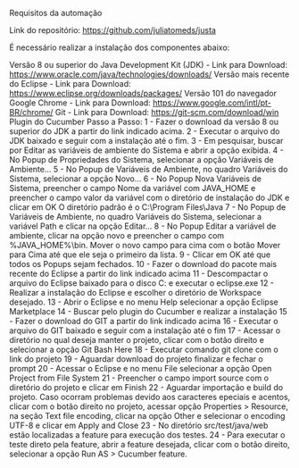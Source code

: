 Requisitos da automação

Link do repositório: https://github.com/juliatomeds/justa

É necessário realizar a instalação dos componentes abaixo:

Versão 8 ou superior do Java Development Kit (JDK) - Link para Download: https://www.oracle.com/java/technologies/downloads/
Versão mais recente do Eclipse - Link para Download: https://www.eclipse.org/downloads/packages/
Versão 101 do navegador Google Chrome - Link para Download: https://www.google.com/intl/pt-BR/chrome/
Git - Link para Download: https://git-scm.com/download/win
Plugin do Cucumber
Passo a Passo: 
1 - Fazer o download da versão 8 ou superior do JDK a partir do link indicado acima. 
2 - Executar o arquivo do JDK baixado e seguir com a instalação até o fim. 
3 - Em pesquisar, buscar por Editar as variáveis de ambiente do Sistema e abrir a opção exibida. 
4 - No Popup de Propriedades do Sistema, selecionar a opção Variáveis de Ambiente... 
5 - No Popup de Variáveis de Ambiente, no quadro Variáveis do Sistema, selecionar a opção Novo... 
6 - No Popup Nova Variáveis de Sistema, preencher o campo Nome da variável com JAVA_HOME e preencher o campo valor da variável com o diretório de instalação do JDK e clicar em OK O diretório padrão é o C:\Program Files\Java 
7 - No Popup de Variáveis de Ambiente, no quadro Variáveis do Sistema, selecionar a variável Path e clicar na opção Editar... 
8 - No Popup Editar a variável de ambiente, clicar na opção novo e preencher o campo com %JAVA_HOME%\bin. Mover o novo campo para cima com o botão Mover para Cima até que ele seja o primeiro da lista. 
9 - Clicar em OK até que todos os Popups sejam fechados. 
10 - Fazer o download do pacote mais recente do Eclipse a partir do link indicado acima 
11 - Descompactar o arquivo do Eclipse baixado para o disco C: e executar o eclipse.exe 
12 - Realizar a instalação do Eclipse e escolher o diretório de Workspace desejado. 
13 - Abrir o Eclipse e no menu Help selecionar a opção Eclipse Marketplace 
14 - Buscar pelo plugin do Cucumber e realizar a instalação 
15 - Fazer o download do GIT a partir do link indicado acima 
16 - Executar o arquivo do GIT baixado e seguir com a instalação até o fim 
17 - Acessar o diretório no qual deseja manter o projeto, clicar com o botão direito e selecionar a opção Git Bash Here 
18 - Executar comando git clone com o link do projeto 
19 - Aguardar download do projeto finalizar e fechar o prompt 
20 - Acessar o Eclipse e no menu File selecionar a opção Open Project from File System 
21 - Preencher o campo import source com o diretório do projeto e clicar em Finish 
22 - Aguardar importação e build do projeto. Caso ocorram problemas devido aos caracteres epeciais e acentos, clicar com o botão direito no projeto, acessar opção Properties > Resource, na seção Text file encoding, clicar na opção Other e selecionar o encoding UTF-8 e clicar em Apply and Close 
23 - No diretório src/test/java/web estão localizadas a feature para execução dos testes. 
24 - Para executar o teste direto pela feature, abrir a feature desejada, clicar com o botão direito, selecionar a opção Run AS > Cucumber feature.